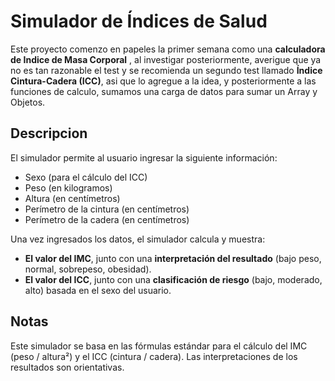 # Simulador de Índices de Salud

Este proyecto comenzo en papeles la primer semana como una **calculadora de Indice de Masa Corporal** , al investigar posteriormente, averigue que ya no es tan razonable el test y se recomienda un segundo test llamado **Índice Cintura-Cadera (ICC)**, asi que lo agregue a la idea, y posteriormente a las funciones de calculo, sumamos una carga de datos para sumar un Array y Objetos.

## Descripcion

El simulador permite al usuario ingresar la siguiente información:

*   Sexo (para el cálculo del ICC)
*   Peso (en kilogramos)
*   Altura (en centímetros)
*   Perímetro de la cintura (en centímetros)
*   Perímetro de la cadera (en centímetros)

Una vez ingresados los datos, el simulador calcula y muestra:

*   **El valor del IMC**, junto con una **interpretación del resultado** (bajo peso, normal, sobrepeso, obesidad).
*   **El valor del ICC**, junto con una **clasificación de riesgo** (bajo, moderado, alto) basada en el sexo del usuario.


## Notas

Este simulador se basa en las fórmulas estándar para el cálculo del IMC (peso / altura²) y el ICC (cintura / cadera). Las interpretaciones de los resultados son orientativas.